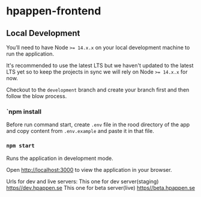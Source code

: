# hpappen-frontend

## Local Development

You’ll need to have Node `>= 14.x.x` on your local development machine to run the application.

It's recommended to use the latest LTS but we haven't updated to the latest LTS yet so to keep the projects in sync we will rely on Node `>= 14.x.x` for now.

Checkout to the `development` branch and create your branch first and then follow the blow process.

### `npm install

Before run command start, create `.env` file in the rood directory of the app and copy content from `.env.example` and paste it in that file.

### `npm start`

Runs the application in development mode.

Open [http://localhost:3000](http://localhost:3000) to view the application in your browser.

Urls for dev and live servers:
This one for dev server(staging) [https//dev.hpappen.se](https//apidev.hpappen.se) 
This one for beta server(live) [https//beta.hpappen.se](https//apibeta.hpappen.se) 
